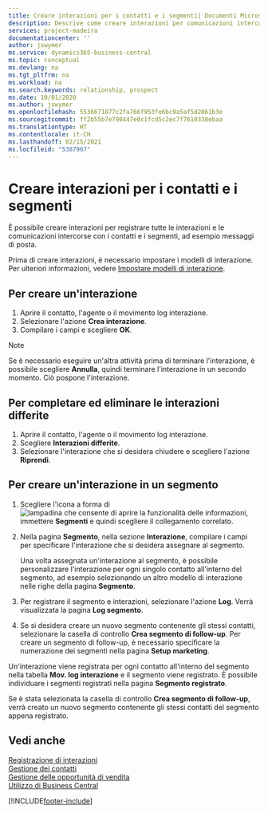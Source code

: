 ```yaml
---
title: Creare interazioni per i contatti e i segmenti| Documenti Microsoft
description: Descrive come creare interazioni per comunicazioni intercorse con i contatti e i segmenti in Business Central, ad esempio messaggi di posta diretta.
services: project-madeira
documentationcenter: ''
author: jswymer
ms.service: dynamics365-business-central
ms.topic: conceptual
ms.devlang: na
ms.tgt_pltfrm: na
ms.workload: na
ms.search.keywords: relationship, prospect
ms.date: 10/01/2020
ms.author: jswymer
ms.openlocfilehash: 5536671877c2fa766f953fe6bc9a5af5d2861b3e
ms.sourcegitcommit: ff2b55b7e790447e0c1fcd5c2ec7f7610338ebaa
ms.translationtype: HT
ms.contentlocale: it-CH
ms.lasthandoff: 02/15/2021
ms.locfileid: "5387967"
---
```

# <a name="create-interactions-on-contacts-and-segments"></a>Creare interazioni per i contatti e i segmenti
È possibile creare interazioni per registrare tutte le interazioni e le comunicazioni intercorse con i contatti e i segmenti, ad esempio messaggi di posta.

Prima di creare interazioni, è necessario impostare i modelli di interazione. Per ulteriori informazioni, vedere [Impostare modelli di interazione](marketing-interactions.md).

## <a name="to-create-an-interaction"></a>Per creare un'interazione
1. Aprire il contatto, l'agente o il movimento log interazione.
2. Selezionare l'azione **Crea interazione**.
3. Compilare i campi e scegliere **OK**.

> [!NOTE]  
>   Se è necessario eseguire un'altra attività prima di terminare l'interazione, è possibile scegliere **Annulla**, quindi terminare l'interazione in un secondo momento. Ciò pospone l'interazione.

## <a name="to-finish-and-delete-postponed-interactions"></a>Per completare ed eliminare le interazioni differite
1. Aprire il contatto, l'agente o il movimento log interazione.
2. Scegliere **Interazioni differite**.
3. Selezionare l'interazione che si desidera chiudere e scegliere l'azione **Riprendi**.

## <a name="to-create-an-interaction-on-a-segment"></a>Per creare un'interazione in un segmento
1. Scegliere l'icona a forma di ![lampadina che consente di aprire la funzionalità delle informazioni](media/ui-search/search_small.png "Informazioni sull'operazione che si desidera eseguire"), immettere **Segmenti** e quindi scegliere il collegamento correlato.
2. Nella pagina **Segmento**, nella sezione **Interazione**, compilare i campi per specificare l'interazione che si desidera assegnare al segmento.

    Una volta assegnata un'interazione al segmento, è possibile personalizzare l'interazione per ogni singolo contatto all'interno del segmento, ad esempio selezionando un altro modello di interazione nelle righe della pagina **Segmento**.  
3. Per registrare il segmento e interazioni, selezionare l'azione **Log**. Verrà visualizzata la pagina **Log segmento**.
4. Se si desidera creare un nuovo segmento contenente gli stessi contatti, selezionare la casella di controllo **Crea segmento di follow-up**. Per creare un segmento di follow-up, è necessario specificare la numerazione dei segmenti nella pagina **Setup marketing**.

Un'interazione viene registrata per ogni contatto all'interno del segmento nella tabella **Mov. log interazione** e il segmento viene registrato. È possibile individuare i segmenti registrati nella pagina **Segmento registrato**.

Se è stata selezionata la casella di controllo **Crea segmento di follow-up**, verrà creato un nuovo segmento contenente gli stessi contatti del segmento appena registrato.

## <a name="see-also"></a>Vedi anche
[Registrazione di interazioni](marketing-interactions.md)  
[Gestione dei contatti](marketing-contacts.md)  
[Gestione delle opportunità di vendita](marketing-manage-sales-opportunities.md)  
[Utilizzo di Business Central](ui-work-product.md)


[!INCLUDE[footer-include](includes/footer-banner.md)]